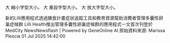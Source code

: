 

大 縮小字型大小。
大 重設字型大小。
大 放大字型大小。








新的Lilli應用程式透過膳食計畫症狀追蹤工具和教育資源幫助消費者管理多囊性卵巢症候群  Lilli Health推出管理多囊性卵巢症候群的應用程式一文首次刊登於MedCity NewsNewsflash | Powered by GeneOnline AI
原始資料來源: Marissa Plescia 01 Jul 2025 14:42:00